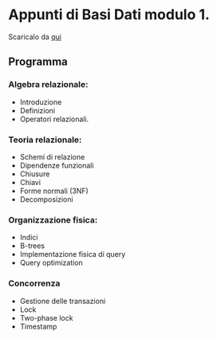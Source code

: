 # Appunti di Basi Dati modulo 1.

Scaricalo da [qui](mainBD1.pdf)
## Programma
### Algebra relazionale: 
- Introduzione
-  Definizioni
-   Operatori relazionali.
### Teoria relazionale: 
- Schemi di relazione
- Dipendenze funzionali
- Chiusure
- Chiavi
- Forme normali (3NF)
- Decomposizioni
### Organizzazione fisica: 
- Indici
- B-trees
- Implementazione fisica di query
- Query optimization
### Concorrenza
- Gestione delle transazioni
- Lock
- Two-phase lock
- Timestamp
